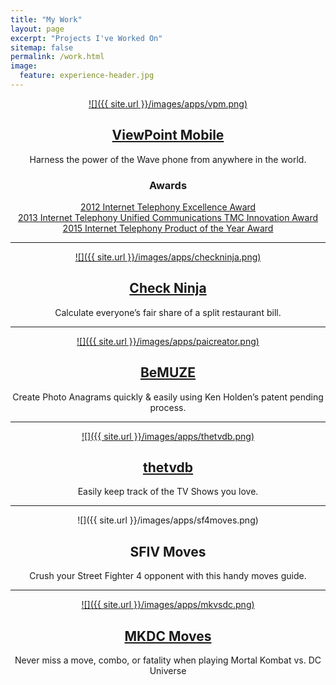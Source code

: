```yaml
---
title: "My Work"
layout: page
excerpt: "Projects I've Worked On"
sitemap: false
permalink: /work.html
image:
  feature: experience-header.jpg
---
```

<div style="text-align: center;" markdown="1">

[![]({{ site.url }}/images/apps/vpm.png)](http://itunes.apple.com/us/app/viewpoint-mobile/id521890050?mt=8)

## [ViewPoint Mobile](http://itunes.apple.com/us/app/viewpoint-mobile/id521890050?mt=8)

Harness the power of the Wave phone from anywhere in the world.

### Awards
[2012 Internet Telephony Excellence Award](http://radius-media.com/kjcomm/2012/10/10212-vertical-communications-receives-2012-internet-telephony-excellence-award/)  
[2013 Internet Telephony Unified Communications TMC Innovation Award](http://www.vertical.com/vertical/store/pdf/ViewPoint-Mobile-TMC-Award-2013.pdf)  
[2015 Internet Telephony Product of the Year Award](http://www.tmcnet.com/news/2015/01/08/8131750.htm)

* * *

[![]({{ site.url }}/images/apps/checkninja.png)](http://itunes.apple.com/us/app/check-ninja/id436959507?mt=8&ls=1)

## [Check Ninja](http://itunes.apple.com/us/app/check-ninja/id436959507?mt=8&ls=1)

Calculate everyone’s fair share of a split restaurant bill.

* * *

[![]({{ site.url }}/images/apps/paicreator.png)](http://itunes.apple.com/us/app/pai-creator/id423227028?mt=8&ls=1)

## [BeMUZE](http://itunes.apple.com/us/app/pai-creator/id423227028?mt=8&ls=1)

Create Photo Anagrams quickly & easily using Ken Holden’s patent pending process.

* * *

[![]({{ site.url }}/images/apps/thetvdb.png)](http://itunes.apple.com/us/app/thetvdb/id336567133?mt=8&ls=1)

## [thetvdb](http://itunes.apple.com/us/app/thetvdb/id336567133?mt=8&ls=1)

Easily keep track of the TV Shows you love.

* * *

![]({{ site.url }}/images/apps/sf4moves.png)

## SFIV Moves

Crush your Street Fighter 4 opponent with this handy moves guide.

* * *

[![]({{ site.url }}/images/apps/mkvsdc.png)](http://itunes.apple.com/us/app/mkdc-moves/id298873241?mt=8&ls=1)

## [MKDC Moves](http://itunes.apple.com/us/app/mkdc-moves/id298873241?mt=8&ls=1)

Never miss a move, combo, or fatality when playing Mortal Kombat vs. DC Universe
</div>